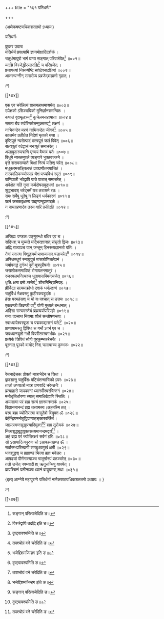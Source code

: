 +++
title = "१६१ यतिधर्मः"

+++

\{अथैकषष्ट्यधिकशततमो ऽध्यायः\}

यतिधर्मः  
    
पुष्कर उवाच  
यतिर्धर्मं प्रवक्ष्यामि ज्ञानमोक्षादिदर्शकं   ।  
चतुर्धमायुषो भागं प्राप्य सङ्गात् परिवर्जयेत्[^४]   ॥००१॥  
यदह्नि विरजेद्धीरस्तदह्नि[^५] च परिव्रजेत् ।  
प्रजापत्यां निरूप्येष्टिं सर्वदेवसदक्षिणां   ॥००२॥  
आत्मन्यग्नीन् समारोप्य प्रव्रजेद्ब्राह्मणो गृहात् ।  
    
:न्  
    
[^१]: दृष्ट्वावश्यमिति ङ॥  
    
[^२]: तपश्चोग्रं वने चरेदिति ङ॥  
    
[^३]: भजेद्दिशमजिम्हग इति ङ॥  
    
[^४]: सङ्गान् परित्यजेदिति ङ॥  
    
[^५]: विरजेद्वापि तदह्नि इति ङ॥  

[[१४४]]
    
एक एव चरेन्नित्यं ग्रासमन्नाथमाश्रयेत् ॥००३॥  
उपेक्षको ऽसिञ्चयिको मुनिर्ज्ञानसमन्वितः ।  
कपालं वृक्षमूलञ्च[^१] कुचेलमसहायाता ॥००४॥  
समता चैव सर्वस्मिन्नेतन्मुक्तस्य[^२] लक्षणं ।  
नाभिनन्देन मरणं नाभिनन्देत जीवनं[^३] ॥००५॥  
कालमेव प्रतीक्षेत निदेशं भृतको यथा ।  
दृष्टिपूतं न्यसेत्पादं वस्त्रपूतं जलं पिवेत्   ॥००६॥  
सत्यपूतां वदेद्वाचं मनःपूतं समाचरेत् ।  
अलावुदारुपत्राणि मृण्मयं वैष्णवं यतेः   ॥००७॥  
विधूमे न्यस्तमुषले व्यङ्गारे भुक्तवज्जने ।  
वृत्ते शरावसम्पाते भिक्षां नित्यं यतिश् चरेत्   ॥००८॥  
मधूकरमसङ्क्लिप्तं प्राक्प्रणीतमयाचितं ।  
तात्कालिकञ्चोपपन्नं भैक्षं पञ्चविधं स्मृतं   ॥००९॥  
पाणिपात्री भवेद्वापि पात्रे पात्रात् समाचरेत् ।  
अवेक्षेत गतिं नॄणां कर्मदोषसमुद्भवां   ॥०१०॥  
शुद्धभावश् चरेद्भर्मं यत्र तत्राश्रमे रतः   ।  
समः सर्वेषु भूतेषु न लिङ्गं धर्मकारणं   ॥०११॥  
फलं कतकवृक्षस्य यद्यप्यम्बुप्रसादकं ।  
न नामग्रहणादेव तस्य वारि प्रसीदति ॥०१२॥  
    
:न्  
    
[^१]: वृक्षमूलानि ख॥ , घ॥ , छ॥ , झ॥ च । वृक्षमूलादि इति  
ट॥  
    
[^२]: एतच्छुद्धस्येति ङ॥  
    
[^३]: जीवितमिति ख॥ , घ॥ , ङ॥ , छ॥ , ज॥ च  

[[१४५]]
    
अजिह्मः पण्डकः पङ्गुरन्धो बधिर एव च ।  
सद्भिश् च मुच्यते मद्भिरज्ञानात् संसृतो द्विजः   ॥०१३॥  
अह्नि रात्र्याञ्च यान् जन्तून् हिनस्त्यज्ञानतो यतिः ।  
तेषां स्नात्वा विशुद्ध्यर्थं प्राणायामान् षडाचरेत्[^१]   ॥०१४॥  
अस्थिस्थूणं स्नायुयुतं मांसशोणितलेपनं   ।  
चर्मावनद्धं दुर्गन्धं पूर्णं मूत्रपुरीषयोः   ॥०१५॥  
जराशोकसमाविष्टं रोगायतनमातुरं ।  
रजस्वलमनित्यञ्च भूतावासमिमन्त्यजेत् ॥०१६॥  
धृतिः क्षमा दमो ऽस्तेयं[^२] शौचमिन्द्रियनिग्रहः   ।  
ह्रीर्विद्या सत्यमक्रोधो दशकं धर्मलक्षणं   ॥०१७॥  
चतुर्विधं भैक्षवस्तु कुटीरकवहूदके ।  
हंसः परमहंसश् च यो यः पश्चात् स उत्तमः   ॥०१८॥  
एकदण्डी त्रिदण्डी वा[^३] योगी मुच्यते बन्धनात्   ।  
अहिंसा सत्यमस्तेयं ब्रह्मचर्यापरिग्रहौ ॥०१९॥  
यमाः पञ्चाथ नियमाः शौचं सन्तोषणन्तपः   ।  
स्वाध्यायेश्वरपूजा च पद्मकाद्यासनं यतेः[^४]   ॥०२०॥  
प्राणायामस्तु द्विविधः स गर्भो ऽगर्भ एव च ।  
जपध्यानयुतो गर्भो विपरीतस्त्वगर्भकः ॥०२१॥  
प्रत्येकं त्रिविधं सोपि पूरकुम्भकरेचकैः ।  
पूरणात् पूरको वायोर् निश् चलत्वाच्च कुम्भकः ॥०२२॥  
    
:न्  
    
[^१]: समाचरेदिति ख॥ , छ॥ च  
    
[^२]: दयास्तेयमिति ङ॥  
    
[^३]: त्रिदण्डी चेति ङ॥  
    
[^४]: पद्मकाद्यासनं महत् इति ट॥  

[[१४६]]
    
रेचनाद्रेचकः प्रोक्तो मात्राभेदेन च त्रिधा ।  
द्वादशात्तु चतुर्विंशः षट्त्रिंशन्मात्रिको ऽपरः   ॥०२३॥  
तालो लघ्वक्षरो मात्रा प्रणवादि चरेच्छनैः ।  
प्रत्याहारो जापकानां ध्यानमीश्वरचिन्तनं ॥०२४॥  
मनोधृतिर्धारणा स्यात् समाधिर्ब्रह्मणि स्थितिः   ।  
अयमात्मा परं ब्रह्म सत्यं ज्ञानमनन्तकं ॥०२५॥  
विज्ञानमानन्दं ब्रह्म तत्त्वमस्य।अहमस्मि तत् ।  
परम् ब्रह्म ज्योतिरात्मा वासुदेवो विमुक्त ॐ ॥०२६॥  
देहेन्द्रियमनोबुद्धिप्राणाहङ्कारवर्जितं ।  
जाग्रत्स्वप्नसुसुप्त्यादिमुक्तं[^१] ब्रह्म तुरोयकं ॥०२७॥  
नित्यशुद्धबुद्धयुक्तसत्यमानन्दमद्वयं[^२] ।  
अहं ब्रह्म परं ज्योतिरक्षरं सर्वगं हरिः ॥०२८॥  
सो ऽसावादित्यपुरुषः सो ऽसावहमखण्ड ॐ ।  
सर्वारम्भपरित्यागी समदुःखसुखं क्षमी   ॥०२९॥  
भावशुद्धश् च ब्रह्माण्डं भित्त्वा ब्रह्म भवेन्नरः   ।  
आषढ्यां पौर्णमास्याञ्च चातुर्मास्यं व्रतञ्चरेत्   ॥०३०॥  
ततो ज्रजेत् नवम्यादौ ह्य् ऋतुसन्धिषु वापयेत् ।  
प्रायश्चित्तं यतीनाञ्च ध्यानं वायुयमस् तथा   ॥०३१॥  
    
\{इत्य् आग्नेये महापुराणे यतिर्धर्मा नामैकषष्ट्यधिकशततमो ऽध्यायः ॥  }
    
:न्  
    
[^१]: आग्रत्स्वप्नसुसुप्त्यान्तमुक्तमिति ङ॥ , छ॥ , ञ॥ च  
    
[^२]: इत्य् आग्नेये अशौचनिर्णय इत्य् आदिः, सत्यमानन्दमद्वयमित्यन्तः  
पाठो ग॥ पुस्तके नास्ति  

[[१४७]]
    